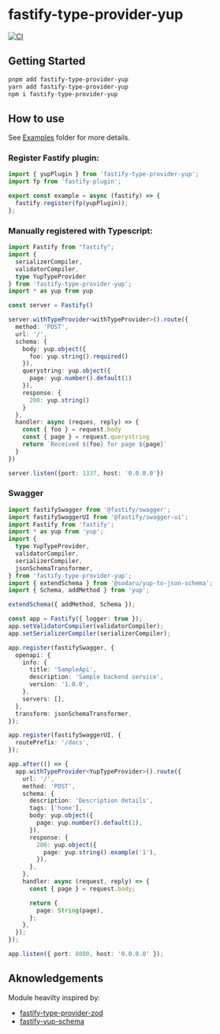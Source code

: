# fastify-type-provider-yup

[![CI](https://github.com/jorgevrgs/fastify-type-provider-yup/actions/workflows/tests.yml/badge.svg)](https://github.com/jorgevrgs/fastify-type-provider-yup/actions/workflows/tests.yml)

## Getting Started

```sh
pnpm add fastify-type-provider-yup
yarn add fastify-type-provider-yup
npm i fastify-type-provider-yup
```

## How to use

See [Examples](./examples) folder for more details.

### Register Fastify plugin:

```js
import { yupPlugin } from 'fastify-type-provider-yup';
import fp from 'fastify-plugin';

export const example = async (fastify) => {
  fastify.register(fp(yupPlugin));
};
```

### Manually registered with Typescript:

```ts
import Fastify from "fastify";
import {
  serializerCompiler,
  validatorCompiler,
  type YupTypeProvider
} from 'fastify-type-provider-yup';
import * as yup from yup

const server = Fastify()

server.withTypeProvider<withTypeProvider>().route({
  method: 'POST',
  url: '/',
  schema: {
    body: yup.object({
      foo: yup.string().required()
    }),
    querystring: yup.object({
      page: yup.number().default(1)
    }),
    response: {
      200: yup.string()
    }
  },
  handler: async (reques, reply) => {
    const { foo } = request.body
    const { page } = request.querystring
    return `Received ${foo} for page ${page}`
  }
})

server.listen({port: 1337, host: '0.0.0.0'})
```

### Swagger

```typescript
import fastifySwagger from '@fastify/swagger';
import fastifySwaggerUI from '@fastify/swagger-ui';
import Fastify from 'fastify';
import * as yup from 'yup';
import {
  type YupTypeProvider,
  validatorCompiler,
  serializerCompiler,
  jsonSchemaTransformer,
} from 'fastify-type-provider-yup';
import { extendSchema } from '@sodaru/yup-to-json-schema';
import { Schema, addMethod } from 'yup';

extendSchema({ addMethod, Schema });

const app = Fastify({ logger: true });
app.setValidatorCompiler(validatorCompiler);
app.setSerializerCompiler(serializerCompiler);

app.register(fastifySwagger, {
  openapi: {
    info: {
      title: 'SampleApi',
      description: 'Sample backend service',
      version: '1.0.0',
    },
    servers: [],
  },
  transform: jsonSchemaTransformer,
});

app.register(fastifySwaggerUI, {
  routePrefix: '/docs',
});

app.after(() => {
  app.withTypeProvider<YupTypeProvider>().route({
    url: '/',
    method: 'POST',
    schema: {
      description: 'Description details',
      tags: ['home'],
      body: yup.object({
        page: yup.number().default(1),
      }),
      response: {
        200: yup.object({
          page: yup.string().example('1'),
        }),
      },
    },
    handler: async (request, reply) => {
      const { page } = request.body;

      return {
        page: String(page),
      };
    },
  });
});

app.listen({ port: 8080, host: '0.0.0.0' });
```

## Aknowledgements

Module heavilty inspired by:

- [fastify-type-provider-zod](https://github.com/turkerdev/fastify-type-provider-zod)
- [fastify-yup-schema](https://github.com/balcieren/fastify-yup-schema)
